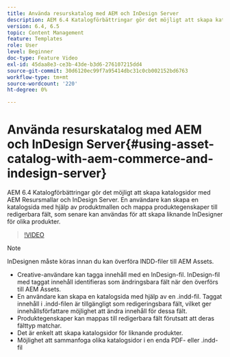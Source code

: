 ```yaml
---
title: Använda resurskatalog med AEM och InDesign Server
description: AEM 6.4 Katalogförbättringar gör det möjligt att skapa katalogsidor med AEM Resursmallar och InDesign Server.  En användare kan skapa en katalogsida med hjälp av produktmallen och mappa produktegenskaper till redigerbara fält, som senare kan användas för att skapa liknande InDesigner för olika produkter.
version: 6.4, 6.5
topic: Content Management
feature: Templates
role: User
level: Beginner
doc-type: Feature Video
exl-id: 45daa8e3-ce3b-43de-b3d6-276107215dd4
source-git-commit: 30d6120ec99f7a95414dbc31c0cb002152bd6763
workflow-type: tm+mt
source-wordcount: '220'
ht-degree: 0%

---
```


# Använda resurskatalog med AEM och InDesign Server{#using-asset-catalog-with-aem-commerce-and-indesign-server}

AEM 6.4 Katalogförbättringar gör det möjligt att skapa katalogsidor med AEM Resursmallar och InDesign Server.  En användare kan skapa en katalogsida med hjälp av produktmallen och mappa produktegenskaper till redigerbara fält, som senare kan användas för att skapa liknande InDesigner för olika produkter.

>[!VIDEO](https://video.tv.adobe.com/v/22540?quality=12&learn=on)

>[!NOTE]
>
>InDesignen måste köras innan du kan överföra INDD-filer till AEM Assets.

* Creative-användare kan tagga innehåll med en InDesign-fil. InDesign-fil med taggat innehåll identifieras som ändringsbara fält när den överförs till AEM Assets.
* En användare kan skapa en katalogsida med hjälp av en \.indd-fil. Taggat innehåll i \.indd-filen är tillgängligt som redigeringsbara fält, vilket ger innehållsförfattare möjlighet att ändra innehåll för dessa fält.
* Produktegenskaper kan mappas till redigerbara fält förutsatt att deras fälttyp matchar.
* Det är enkelt att skapa katalogsidor för liknande produkter.
* Möjlighet att sammanfoga olika katalogsidor i en enda PDF- eller \.indd-fil
